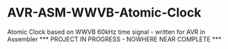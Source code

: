 # AVR-ASM-WWVB-Atomic-Clock
Atomic Clock based on WWVB 60kHz time signal - written for AVR in Assembler
*** PROJECT IN PROGRESS - NOWHERE NEAR COMPLETE ***
